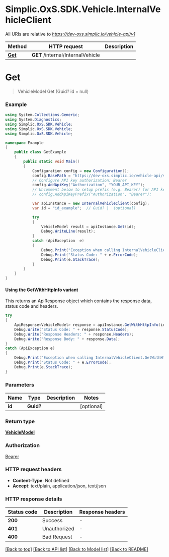 # Simplic.OxS.SDK.Vehicle.InternalVehicleClient

All URIs are relative to *https://dev-oxs.simplic.io/vehicle-api/v1*

| Method | HTTP request | Description |
|--------|--------------|-------------|
| [**Get**](InternalVehicleClient.md#internalinternalvehicleget) | **GET** /internal/InternalVehicle |  |

<a id="internalinternalvehicleget"></a>
# **Get**
> VehicleModel Get (Guid? id = null)



### Example
```csharp
using System.Collections.Generic;
using System.Diagnostics;
using Simplic.OxS.SDK.Vehicle;
using Simplic.OxS.SDK.Vehicle;
using Simplic.OxS.SDK.Vehicle;

namespace Example
{
    public class GetExample
    {
        public static void Main()
        {
            Configuration config = new Configuration();
            config.BasePath = "https://dev-oxs.simplic.io/vehicle-api/v1";
            // Configure API key authorization: Bearer
            config.AddApiKey("Authorization", "YOUR_API_KEY");
            // Uncomment below to setup prefix (e.g. Bearer) for API key, if needed
            // config.AddApiKeyPrefix("Authorization", "Bearer");

            var apiInstance = new InternalVehicleClient(config);
            var id = "id_example";  // Guid? |  (optional) 

            try
            {
                VehicleModel result = apiInstance.Get(id);
                Debug.WriteLine(result);
            }
            catch (ApiException  e)
            {
                Debug.Print("Exception when calling InternalVehicleClient.Get: " + e.Message);
                Debug.Print("Status Code: " + e.ErrorCode);
                Debug.Print(e.StackTrace);
            }
        }
    }
}
```

#### Using the GetWithHttpInfo variant
This returns an ApiResponse object which contains the response data, status code and headers.

```csharp
try
{
    ApiResponse<VehicleModel> response = apiInstance.GetWithHttpInfo(id);
    Debug.Write("Status Code: " + response.StatusCode);
    Debug.Write("Response Headers: " + response.Headers);
    Debug.Write("Response Body: " + response.Data);
}
catch (ApiException e)
{
    Debug.Print("Exception when calling InternalVehicleClient.GetWithHttpInfo: " + e.Message);
    Debug.Print("Status Code: " + e.ErrorCode);
    Debug.Print(e.StackTrace);
}
```

### Parameters

| Name | Type | Description | Notes |
|------|------|-------------|-------|
| **id** | **Guid?** |  | [optional]  |

### Return type

[**VehicleModel**](VehicleModel.md)

### Authorization

[Bearer](../README.md#Bearer)

### HTTP request headers

 - **Content-Type**: Not defined
 - **Accept**: text/plain, application/json, text/json


### HTTP response details
| Status code | Description | Response headers |
|-------------|-------------|------------------|
| **200** | Success |  -  |
| **401** | Unauthorized |  -  |
| **400** | Bad Request |  -  |

[[Back to top]](#) [[Back to API list]](../README.md#documentation-for-api-endpoints) [[Back to Model list]](../README.md#documentation-for-models) [[Back to README]](../README.md)

